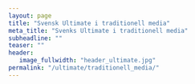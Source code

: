 ```yaml
---
layout: page
title: "Svensk Ultimate i traditionell media"
meta_title: "Svenks Ultimate i traditionell media"
subheadline: ""
teaser: ""
header:
   image_fullwidth: "header_ultimate.jpg"
permalink: "/ultimate/traditionell_media/"
---
```

